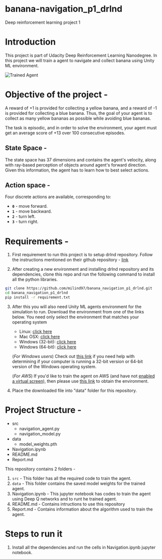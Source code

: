 # banana-navigation_p1_drlnd
Deep reinforcement learning project 1

[image1]: https://user-images.githubusercontent.com/10624937/42135619-d90f2f28-7d12-11e8-8823-82b970a54d7e.gif "Trained Agent"



# Introduction
This project is part of Udacity Deep Reinforcement Learning Nanodegree. In this project we will train a agent to navigate and collect banana using Unity ML environment.

![Trained Agent][image1]

# Objective of the project - 
A reward of +1 is provided for collecting a yellow banana, and a reward of -1 is provided for collecting a blue banana.  Thus, the goal of your agent is to collect as many yellow bananas as possible while avoiding blue bananas.

The task is episodic, and in order to solve the environment, your agent must get an average score of +13 over 100 consecutive episodes.

## State Space - 

The state space has 37 dimensions and contains the agent's velocity, along with ray-based perception of objects around agent's forward direction.  Given this information, the agent has to learn how to best select actions.  

## Action space - 

Four discrete actions are available, corresponding to:
- **`0`** - move forward.
- **`1`** - move backward.
- **`2`** - turn left.
- **`3`** - turn right.

# Requirements - 

1. First requirement to run this project is to setup drlnd repository. Follow the instructions mentioned on their github repository - [link](https://github.com/udacity/deep-reinforcement-learning#dependencies)

2. After creating a new environment and installing drlnd repository and its dependencies, clone this repo and run the following command to install all the python libraries.

```bash
git clone https://github.com/milind97/banana_navigation_p1_drlnd.git
cd banana_navigation_p1_drlnd
pip install -r requirement.txt
```
3. After this you will also need Unity ML agents environment for the simulation to run. Download the environment from one of the links below.  You need only select the environment that matches your operating system
    - Linux: [click here](https://s3-us-west-1.amazonaws.com/udacity-drlnd/P1/Banana/Banana_Linux.zip)
    - Mac OSX: [click here](https://s3-us-west-1.amazonaws.com/udacity-drlnd/P1/Banana/Banana.app.zip)
    - Windows (32-bit): [click here](https://s3-us-west-1.amazonaws.com/udacity-drlnd/P1/Banana/Banana_Windows_x86.zip)
    - Windows (64-bit): [click here](https://s3-us-west-1.amazonaws.com/udacity-drlnd/P1/Banana/Banana_Windows_x86_64.zip)
    
    (_For Windows users_) Check out [this link](https://support.microsoft.com/en-us/help/827218/how-to-determine-whether-a-computer-is-running-a-32-bit-version-or-64) if you need help with determining if your computer is running a 32-bit version or 64-bit version of the Windows operating system.

    (_For AWS_) If you'd like to train the agent on AWS (and have not [enabled a virtual screen](https://github.com/Unity-Technologies/ml-agents/blob/master/docs/Training-on-Amazon-Web-Service.md)), then please use [this link](https://s3-us-west-1.amazonaws.com/udacity-drlnd/P1/Banana/Banana_Linux_NoVis.zip) to obtain the environment.
4. Place the downloaded file into "data" folder for this repository.


# Project Structure - 

- src
    - navigation_agent.py
    - navigation_model.py
- data
    -  model_weights.pth
- Navigation.ipynb
- README.md
- Report.md


This repository contains 2 folders - 
1. `src` - This folder has all the required code to train the agent.
2. `data` - This folder contains the saved model weights for the trained agent.
3. Navigation.ipynb - This jupyter notebook has codes to train the agent using Deep Q networks and to runt he trained agent.
4. README.md - Contains intructions to use this repository
5. Report.md - Contains information about the algorithm used to train the agent.

# Steps to run it

1. Install all the dependencies and run the cells in Navigation.ipynb jupyter notebook.



